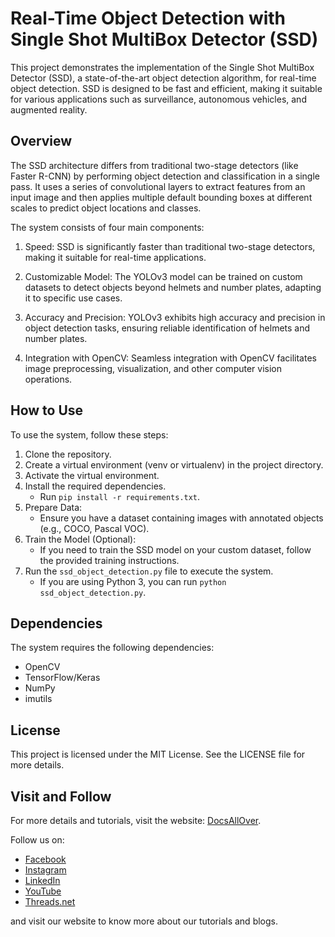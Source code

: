 # Real-Time Object Detection with Single Shot MultiBox Detector (SSD)

This project demonstrates the implementation of the Single Shot MultiBox Detector (SSD), a state-of-the-art object detection algorithm, for real-time object detection. SSD is designed to be fast and efficient, making it suitable for various applications such as surveillance, autonomous vehicles, and augmented reality.

## Overview
The SSD architecture differs from traditional two-stage detectors (like Faster R-CNN) by performing object detection and classification in a single pass. It uses a series of convolutional layers to extract features from an input image and then applies multiple default bounding boxes at different scales to predict object locations and classes.

The system consists of four main components:

1. Speed: SSD is significantly faster than traditional two-stage detectors, making it suitable for real-time applications.

2. Customizable Model: The YOLOv3 model can be trained on custom datasets to detect objects beyond helmets and number plates, adapting it to specific use cases.

3. Accuracy and Precision: YOLOv3 exhibits high accuracy and precision in object detection tasks, ensuring reliable identification of helmets and number plates.

4. Integration with OpenCV: Seamless integration with OpenCV facilitates image preprocessing, visualization, and other computer vision operations.

## How to Use
To use the system, follow these steps:
1. Clone the repository.
2. Create a virtual environment (venv or virtualenv) in the project directory.
3. Activate the virtual environment.
4. Install the required dependencies.
   - Run `pip install -r requirements.txt`.
5. Prepare Data:
   - Ensure you have a dataset containing images with annotated objects (e.g., COCO, Pascal VOC).
6. Train the Model (Optional):
   - If you need to train the SSD model on your custom dataset, follow the provided training instructions.
7. Run the `ssd_object_detection.py` file to execute the system.
   - If you are using Python 3, you can run `python ssd_object_detection.py`.


## Dependencies
The system requires the following dependencies:
- OpenCV
- TensorFlow/Keras
- NumPy
- imutils

## License
This project is licensed under the MIT License. See the LICENSE file for more details.


## Visit and Follow
For more details and tutorials, visit the website: [DocsAllOver](https://docsallover.com/).

Follow us on:
- [Facebook](https://www.facebook.com/docsallover)
- [Instagram](https://www.instagram.com/docsallover.tech/)
- [LinkedIn](https://www.linkedin.com/company/docsallover/)
- [YouTube](https://www.youtube.com/@docsallover)
- [Threads.net](https://threads.net/docsallover.tech)

and visit our website to know more about our tutorials and blogs.